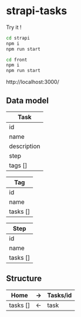 # strapi-tasks

Try it !

```bash
cd strapi
npm i
npm run start
```

```bash
cd front
npm i
npm run start
```

http://localhost:3000/


## Data model


| Task        |
| ----------- |
| id          |
| name        |
| description |
| step        |
| tags []     |


| Tag         |
| ----------- |
| id          |
| name        |
| tasks []    |


| Step        |
| ----------- |
| id          |
| name        |
| tasks []    |


## Structure

| Home        | -> | Tasks/id |
| ----------- | -- | -------- |
| tasks []    | <- | task     |
